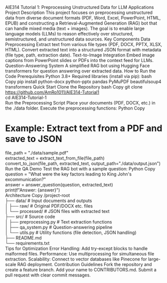 AIE314 Tutorial 1: Preprocessing Unstructured Data for LLM Applications
Project Description
This project focuses on preprocessing unstructured data from diverse document formats (PDF, Word, Excel, PowerPoint, HTML, EPUB) and constructing a Retrieval-Augmented Generation (RAG) bot that can handle mixed media (text + images). The goal is to enable large language models (LLMs) to reason effectively over structured, semistructured, and unstructured data sources.
Key Components
Data Preprocessing
Extract text from various file types (PDF, DOCX, PPTX, XLSX, HTML).
Convert extracted text into a structured JSON format with metadata (file type, path, extraction date).
Text-to-Image Integration
Embed image captions from PowerPoint slides or PDFs into the context feed for LLMs.
Question-Answering System
A simplified RAG bot using Hugging Face transformers for question answering over extracted data.
How to Run the Code
Prerequisites
Python 3.8+
Required libraries (install via pip):
bash
Copy
pip install python-docx python-pptx pandas PyMuPDF beautifulsoup4 transformers
Quick Start
Clone the Repository
bash
Copy
git clone https://github.com/AmRo1011/AIE314-Tutorial1  
cd AIE314-Tutorial-1  
Run the Preprocessing Script
Place your documents (PDF, DOCX, etc.) in the ./data folder.
Execute the preprocessing functions:
Python
Copy
# Example: Extract text from a PDF and save to JSON  
file_path = "./data/sample.pdf"  
extracted_text = extract_text_from_file(file_path)  
convert_to_json(file_path, extracted_text, output_path="./data/output.json")  
Run the QA Demo
Test the RAG bot with a sample question:
Python
Copy
question = "What were the key factors leading to King John's excommunication?"  
answer = answer_question(question, extracted_text)  
print(f"Answer: {answer}")  
Architecture
Copy
/project-root  
├── data/                # Input documents and outputs  
│   ├── raw/             # Original PDF/DOCX etc. files  
│   └── processed/       # JSON files with extracted text  
├── src/                 # Source code  
│   ├── preprocessing.py  # Text extraction functions  
│   ├── qa_system.py      # Question-answering pipeline  
│   └── utils.py          # Utility functions (file detection, JSON handling)  
├── README.md  
└── requirements.txt  
Tips for Optimization
Error Handling: Add try-except blocks to handle malformed files.
Performance: Use multiprocessing for simultaneous file extraction.
Scalability: Connect to vector databases like Pinecone for large-scale RAG deployment.
Contribution Guidelines
Fork the repository and create a feature branch.
Add your name to CONTRIBUTORS.md.
Submit a pull request with clear commit messages.
